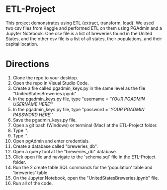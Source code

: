 # ETL-Project
This project demonstrates using ETL (extract, transform, load). We used two csv files from Kaggle and performed ETL on them using PGAdmin and a Jupyter Notebook. One csv file is a list of breweries found in the United States, and the other csv file is a list of all states, their populations, and their capital location.

# Directions

1. Clone the repo to your desktop.
1. Open the repo in Visual Studio Code.
1. Create a file called pgadmin_keys.py in the same level as the file "UnitedStatesBreweries.ipynb"
1. In the pgadmin_keys.py file, type "username = '*YOUR PGADMIN USERNAME HERE*'"
1. In the pgadmin_keys.py file, type "password = '*YOUR PGADMIN PASSWORD HERE*'"
1. Save the pgadmin_keys.py file.
1. Open a git bash (Windows) or terminal (Mac) at the ETL-Project folder.
1. Type '<source activate PythonData>'.
1. Type '<jupyter notebook>'.
1. Open pgAdmin and enter credentials.
1. Create a database called "breweries_db".
1. Open a query tool at the "breweries_db" database.
1. Click open file and navigate to the 'schema.sql' file in the ETL-Project folder.
1. Run the 2 create table SQL commands for the 'population' table and 'breweries' table.
1. On the Jupyter Notebook, open the "UnitedStatesBreweries.ipynb" file.
1. Run all of the code.